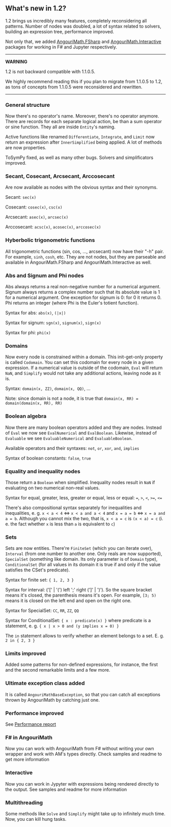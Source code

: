 ## What's new in 1.2?

1.2 brings us incredibly many features, completely reconsidering all patterns. Number of nodes was doubled, 
a lot of syntax related to solvers, building an expression tree, performance improved.

Not only that, we added <a href="fsharp">AngouriMath.FSharp</a> and <a href="inter">AngouriMath.Interactive</a> packages for working in F# and Jupyter respectively.

---
**WARNING**

1.2 is not backward compatible with 1.1.0.5.

We highly recommend reading this if you plan to migrate from 1.1.0.5 to 1.2, as tons of concepts from 1.1.0.5
were reconsidered and rewritten.

---

### General structure

Now there's no operator's name. Moreover, there's no operator anymore. There are records for each separate
logical action, be than a sum operator or sine function. They all are inside `Entity`'s naming.

Active functions like renamed `Differentiate`, `Integrate`, and `Limit` now return an expression after `InnerSimplified`
being applied. A lot of methods are now properties.

ToSymPy fixed, as well as many other bugs. Solvers and simplificators improved.

### Secant, Cosecant, Arcsecant, Arccosecant

Are now available as nodes with the obvious syntax and their synonyms.

Secant: `sec(x)`

Cosecant: `cosec(x)`, `csc(x)`

Arcsecant: `asec(x)`, `arcsec(x)`

Arccosecant: `acsc(x)`, `acosec(x)`, `arccosec(x)`

### Hyberbolic trigonometric functions

All trigonometric functions (sin, cos, ..., arcsecant) now have their "-h" pair. For example, `sinh`, `cosh`, etc.
They are not nodes, but they are parseable and available in AngouriMath.FSharp and AngouriMath.Interactive as well.

### Abs and Signum and Phi nodes

Abs always returns a real non-negative number for a numerical argument. Signum always returns a complex
number such that its absolute value is 1 for a numerical argument. One exception for signum is 0:
for 0 it returns 0. Phi returns an integer (where Phi is the Euler's totient function).

Syntax for abs: `abs(x)`, `(|x|)`

Syntax for signum: `sgn(x)`, `signum(x)`, `sign(x)`

Syntax for phi: `phi(x)`

### Domains

Now every node is constrained within a domain. This init-get-only property is called `Codomain`. You can
set this codomain for every node in a given expression. If a numerical value is outside of the codomain,
`Eval` will return `NaN`, and `Simplify` would not take any additional actions, leaving node as it is.

Syntax: `domain(x, ZZ)`, `domain(x, QQ)`, ...

Note: since domain is not a node, it is true that `domain(x, RR) = domain(domain(x, RR), RR)`

### Boolean algebra

Now there are many boolean operators added and they are nodes. Instead of `Eval` we now see
`EvalNumerical` and `EvalBoolean`. Likewise, instead of `Evaluable` we see `EvaluableNumerical`
and `EvaluableBoolean`.

Available operators and their syntaxes: `not`, `or`, `xor`, `and`, `implies`

Syntax of boolean constants: `false`, `true`

### Equality and inequality nodes

Those return a `Boolean` when simplified. Inequality nodes result in `NaN` if evaluating on two 
numerical non-real values. 

Syntax for equal, greater, less, greater or equal, less or equal: `=`, `>`, `<`, `>=`, `<=`

There's also compositional syntax separately for inequalities and inequalities, e. g.
`x < a < 4` <=> `x < a and a < 4` and `x = a = b` <=> `x = a and a = b`. Although you cannot mix
the two, that is, `x < a = c` is `(x < a) = c` (i. e. the fact whether `x` is less than `a`
is equivalent to `c`)

### Sets

Sets are now entities. There're `FiniteSet` (which you can iterate over), 
`Interval` (from one number to another one. Only reals are now supported),
`SpecialSet` (something like domain. Its only parameter is of `Domain` type),
`ConditionalSet` (for all values in its domain it is true if and only if the
value satisfies the CSet's predicate).

Syntax for finite set: `{ 1, 2, 3 }`

Syntax for interval: ('[' | '(') left ';' right (']' | ')'). So the square bracket means it's closed, 
the parenthesis means it's open. For example, `[3; 5)` means it is closed on the left end and open on 
the right one.

Syntax for SpecialSet: `CC`, `RR`, `ZZ`, `QQ`

Syntax for ConditionalSet: `{ x : predicate(x) }` where predicate is a statement, e. g.
`{ x | x > 0 and (y implies x = 0) }`

The `in` statement allows to verify whether an element belongs to a set. E. g.
`2 in { 2, 3 }`

### Limits improved

Added some patterns for non-defined expressions, for instance, the first and the second
remarkable limits and a few more.

### Ultimate exception class added

It is called `AngouriMathBaseException`, so that you can catch all exceptions thrown by AngouriMath by catching just one.

### Performance improved

See <a href="./version_performance_control.md">Performance report</a>

### <a id="fsharp"></a>F\# in AngouriMath

Now you can work with AngouriMath from F# without writing your own wrapper and work with AM's types directly. Check samples
and readme to get more information

### <a id="inter"></a>Interactive

Now you can work in Jypyter with expressions being rendered directly to the output. See samples and readme for more information

### Multithreading

Some methods like `Solve` and `Simplify` might take up to infinitely much time. Now, you can kill hung tasks.